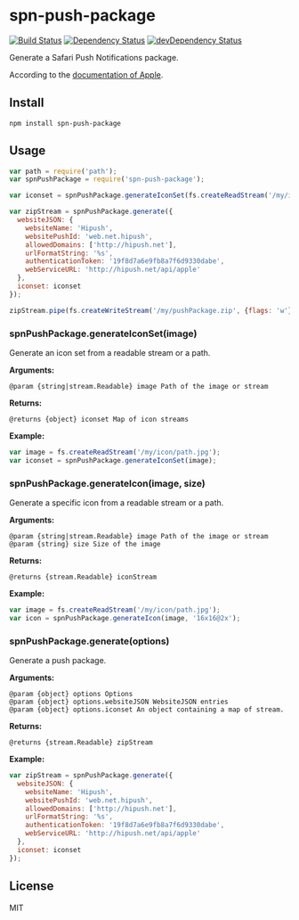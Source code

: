 # spn-push-package
[![Build Status](https://travis-ci.org/hipush/spn-push-package.svg?branch=master)](https://travis-ci.org/hipush/spn-push-package)
[![Dependency Status](https://david-dm.org/hipush/spn-push-package.svg?theme=shields.io)](https://david-dm.org/hipush/spn-push-package)
[![devDependency Status](https://david-dm.org/hipush/spn-push-package/dev-status.svg?theme=shields.io)](https://david-dm.org/hipush/spn-push-package#info=devDependencies)

Generate a Safari Push Notifications package.

According to the [documentation of Apple](https://developer.apple.com/library/mac/documentation/NetworkingInternet/Conceptual/NotificationProgrammingGuideForWebsites/PushNotifications/PushNotifications.html#//apple_ref/doc/uid/TP40013225-CH3-SW7).

## Install

```
npm install spn-push-package
```

## Usage

```js
var path = require('path');
var spnPushPackage = require('spn-push-package');

var iconset = spnPushPackage.generateIconSet(fs.createReadStream('/my/icon/path.jpg'));

var zipStream = spnPushPackage.generate({
  websiteJSON: {
    websiteName: 'Hipush',
    websitePushId: 'web.net.hipush',
    allowedDomains: ['http://hipush.net'],
    urlFormatString: '%s',
    authenticationToken: '19f8d7a6e9fb8a7f6d9330dabe',
    webServiceURL: 'http://hipush.net/api/apple'
  },
  iconset: iconset
});

zipStream.pipe(fs.createWriteStream('/my/pushPackage.zip', {flags: 'w'}));
```

### spnPushPackage.generateIconSet(image)

Generate an icon set from a readable stream or a path.

**Arguments:**
```
@param {string|stream.Readable} image Path of the image or stream
```

**Returns:**
```
@returns {object} iconset Map of icon streams
```

**Example:**
```js
var image = fs.createReadStream('/my/icon/path.jpg');
var iconset = spnPushPackage.generateIconSet(image);
```

### spnPushPackage.generateIcon(image, size)

Generate a specific icon from a readable stream or a path.

**Arguments:**
```
@param {string|stream.Readable} image Path of the image or stream
@param {string} size Size of the image
```

**Returns:**
```
@returns {stream.Readable} iconStream
```

**Example:**
```js
var image = fs.createReadStream('/my/icon/path.jpg');
var icon = spnPushPackage.generateIcon(image, '16x16@2x');
```

### spnPushPackage.generate(options)

Generate a push package.

**Arguments:**
```
@param {object} options Options
@param {object} options.websiteJSON WebsiteJSON entries
@param {object} options.iconset An object containing a map of stream.
```

**Returns:**
```
@returns {stream.Readable} zipStream
```

**Example:**
```js
var zipStream = spnPushPackage.generate({
  websiteJSON: {
    websiteName: 'Hipush',
    websitePushId: 'web.net.hipush',
    allowedDomains: ['http://hipush.net'],
    urlFormatString: '%s',
    authenticationToken: '19f8d7a6e9fb8a7f6d9330dabe',
    webServiceURL: 'http://hipush.net/api/apple'
  },
  iconset: iconset
});
```

## License

MIT
